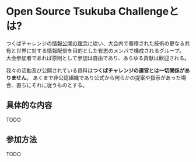 # Open Source Tsukuba Challengeとは?

つくばチャレンジの[情報公開の理念](http://www.tsukubachallenge.jp/tc2015/disclosure)に従い、大会内で蓄積された技術の更なる共有と世界に対する情報配信を目的とした有志のメンバで構成されるグループ。 大会参加者であれば原則として参加は自由であり、あらゆる貢献は歓迎される。

我々の活動及び公開されている資料は**つくばチャレンジの運営とは一切関係がありません**。 あくまで非公認組織であり公式から何らかの提案や指示があった場合、直ちにそれに従うものとする。

## 具体的な内容

TODO

## 参加方法

TODO

